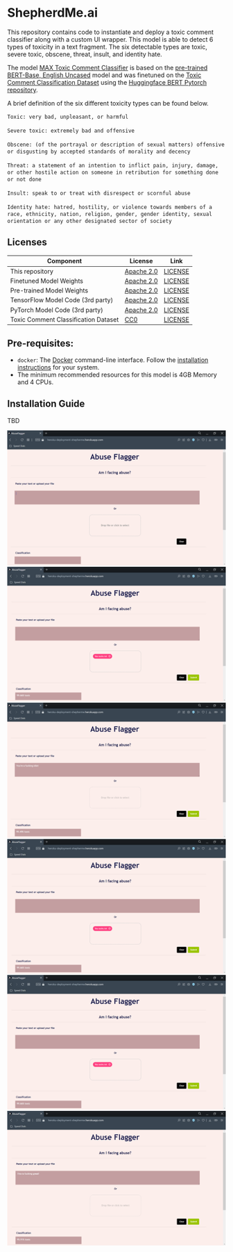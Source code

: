# ShepherdMe.ai

This repository contains code to instantiate and deploy a toxic comment classifier along with a custom UI wrapper. This model is able to detect 6 types of toxicity in a text fragment. The six detectable types are toxic, severe toxic, obscene, threat, insult, and identity hate.

The model [MAX Toxic Comment Classifier](https://github.com/IBM/MAX-Toxic-Comment-Classifier/) is based on the [pre-trained BERT-Base, English Uncased](https://github.com/google-research/bert/blob/master/README.md) model and was finetuned on the [Toxic Comment Classification Dataset](https://www.kaggle.com/c/jigsaw-toxic-comment-classification-challenge/data) using the [Huggingface BERT Pytorch repository](https://github.com/huggingface/pytorch-pretrained-BERT).

A brief definition of the six different toxicity types can be found below.

```
Toxic: very bad, unpleasant, or harmful

Severe toxic: extremely bad and offensive

Obscene: (of the portrayal or description of sexual matters) offensive or disgusting by accepted standards of morality and decency

Threat: a statement of an intention to inflict pain, injury, damage, or other hostile action on someone in retribution for something done or not done

Insult: speak to or treat with disrespect or scornful abuse

Identity hate: hatred, hostility, or violence towards members of a race, ethnicity, nation, religion, gender, gender identity, sexual orientation or any other designated sector of society
```

## Licenses
| Component | License | Link  |
| ------------- | --------  | -------- |
| This repository | [Apache 2.0](https://www.apache.org/licenses/LICENSE-2.0) | [LICENSE](https://github.com/IBM/MAX-Toxic-Comment-Classifier/blob/master/LICENSE) |
| Finetuned Model Weights | [Apache 2.0](https://www.apache.org/licenses/LICENSE-2.0) | [LICENSE](https://github.com/IBM/MAX-Toxic-Comment-Classifier/blob/master/LICENSE) |
| Pre-trained Model Weights | [Apache 2.0](https://www.apache.org/licenses/LICENSE-2.0) | [LICENSE](https://github.com/google-research/bert/blob/master/LICENSE) |
| TensorFlow Model Code (3rd party) | [Apache 2.0](https://www.apache.org/licenses/LICENSE-2.0) | [LICENSE](https://github.com/google-research/bert/blob/master/LICENSE) |
| PyTorch Model Code (3rd party) | [Apache 2.0](https://www.apache.org/licenses/LICENSE-2.0) | [LICENSE](https://github.com/huggingface/pytorch-pretrained-BERT/blob/master/LICENSE) |
| Toxic Comment Classification Dataset | [CC0](https://creativecommons.org/share-your-work/public-domain/cc0/) | [LICENSE](https://www.kaggle.com/c/jigsaw-toxic-comment-classification-challenge/data) |

## Pre-requisites:
* `docker`: The [Docker](https://www.docker.com/) command-line interface. Follow the [installation instructions](https://docs.docker.com/install/) for your system.
* The minimum recommended resources for this model is 4GB Memory and 4 CPUs.

## Installation Guide
TBD

![File Upload Functionality](https://github.com/AllaPranathi/Shepherdme.ai/blob/main/screenshots/main-ui.PNG "Main User Interface")
![File Upload Functionality](https://github.com/AllaPranathi/Shepherdme.ai/blob/main/screenshots/file-upload.PNG "File Upload Functionality")
![Abusive Content Reported](https://github.com/AllaPranathi/Shepherdme.ai/blob/main/screenshots/abusive-content.PNG "Abusive Content Reported")
![Non-Abusive Content Reported](https://github.com/AllaPranathi/Shepherdme.ai/blob/main/screenshots/file-upload.PNG "Non-Abusive Content Reported")
![Non-Abusive Content Reported](https://github.com/AllaPranathi/Shepherdme.ai/blob/main/screenshots/file-upload.PNG "Non-Abusive Content Reported")
![Project Limitations](https://github.com/AllaPranathi/Shepherdme.ai/blob/main/screenshots/limitations.PNG "Project Limitations")
